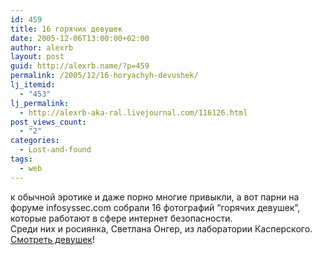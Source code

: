 ```yaml
---
id: 459
title: 16 горячих девушек
date: 2005-12-06T13:00:00+02:00
author: alexrb
layout: post
guid: http://alexrb.name/?p=459
permalink: /2005/12/16-horyachyh-devushek/
lj_itemid:
  - "453"
lj_permalink:
  - http://alexrb-aka-ral.livejournal.com/116126.html
post_views_count:
  - "2"
categories:
  - Lost-and-found
tags:
  - web
---
```

к обычной эротике и даже порно многие привыкли, а вот парни на форуме infosyssec.com собрали 16 фотографий &#8220;горячих девушек&#8221;, которые работают в сфере интернет безопасности.  
Среди них и росиянка, Светлана Онгер, из лаборатории Касперского.  
<a href="http://www.infosyssec.com/infosyssec/securitygirls.shtml" target="_blank">Смотреть девушек</a>!